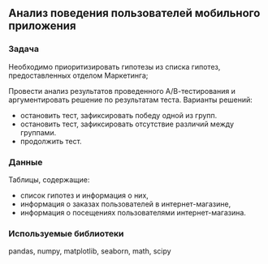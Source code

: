 ## Анализ поведения пользователей мобильного приложения
### Задача
Необходимо приоритизировать гипотезы из списка гипотез, предоставленных отделом Маркетинга;

Провести анализ результатов проведенного А/В-тестирования и аргументировать решение по результатам теста. Варианты решений:
- остановить тест, зафиксировать победу одной из групп.
- остановить тест, зафиксировать отсутствие различий между группами.
- продолжить тест.
### Данные
Таблицы, содержащие:

- список гипотез и информация о них,
- информация о заказах пользователей в интернет-магазине,
- информация о посещениях пользователями интернет-магазина.
### Используемые библиотеки
pandas, numpy, matplotlib, seaborn, math, scipy
